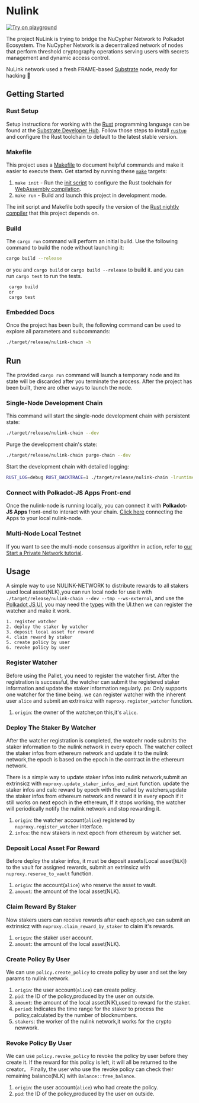 # Nulink

[![Try on playground](https://img.shields.io/badge/Playground-nulink_chain-brightgreen?logo=Parity%20Substrate)](https://playground.substrate.dev/?deploy=nulink-chain)

The project NuLink is trying to bridge the NuCypher Network to Polkadot Ecosystem. The NuCypher Network is a decentralized network of nodes that perform threshold cryptography operations serving users with secrets management and dynamic access control.

NuLink network used a fresh FRAME-based [Substrate](https://www.substrate.io/) node, ready for hacking :rocket:

## Getting Started

### Rust Setup

Setup instructions for working with the [Rust](https://www.rust-lang.org/) programming language can
be found at the
[Substrate Developer Hub](https://substrate.dev/docs/en/knowledgebase/getting-started). Follow those
steps to install [`rustup`](https://rustup.rs/) and configure the Rust toolchain to default to the
latest stable version.

### Makefile

This project uses a [Makefile](Makefile) to document helpful commands and make it easier to execute
them. Get started by running these [`make`](https://www.gnu.org/software/make/manual/make.html)
targets:

1. `make init` - Run the [init script](scripts/init.sh) to configure the Rust toolchain for
   [WebAssembly compilation](https://substrate.dev/docs/en/knowledgebase/getting-started/#webassembly-compilation).
1. `make run` - Build and launch this project in development mode.

The init script and Makefile both specify the version of the
[Rust nightly compiler](https://substrate.dev/docs/en/knowledgebase/getting-started/#rust-nightly-toolchain)
that this project depends on.

### Build

The `cargo run` command will perform an initial build. Use the following command to build the node
without launching it:

```sh
cargo build --release
```
or you and `cargo build` or `cargo build --release` to build it. and you can run `cargo test` to run the tests.
```
 cargo build 
 or 
 cargo test
```

### Embedded Docs

Once the project has been built, the following command can be used to explore all parameters and
subcommands:

```sh
./target/release/nulink-chain -h
```

## Run

The provided `cargo run` command will launch a temporary node and its state will be discarded after
you terminate the process. After the project has been built, there are other ways to launch the
node.

### Single-Node Development Chain

This command will start the single-node development chain with persistent state:

```bash
./target/release/nulink-chain --dev
```

Purge the development chain's state:

```bash
./target/release/nulink-chain purge-chain --dev
```

Start the development chain with detailed logging:

```bash
RUST_LOG=debug RUST_BACKTRACE=1 ./target/release/nulink-chain -lruntime=debug --dev
```

### Connect with Polkadot-JS Apps Front-end

Once the nulink-node is running locally, you can connect it with **Polkadot-JS Apps** front-end
to interact with your chain. [Click here](https://polkadot.js.org/apps/#/explorer?rpc=ws://localhost:9944) connecting the Apps to your local nulink-node.

### Multi-Node Local Testnet

If you want to see the multi-node consensus algorithm in action, refer to
[our Start a Private Network tutorial](https://substrate.dev/docs/en/tutorials/start-a-private-network/).


## Usage
A simple way to use NULINK-NETWORK to distribute rewards to all stakers used local asset(NLK),you can run local node for use it with `./target/release/nulink-chain --dev --tmp --ws-external`, and use the [Polkadot JS UI](https://polkadot.js.org/apps/?rpc=ws%3A%2F%2F127.0.0.1%3A9944#/explorer), you may need the [types](https://github.com/NuLink-network/nulink-chain/blob/main/types.json) with the UI.then we can register the watcher and make it work.

```
1. register watcher
2. deploy the staker by watcher
3. deposit local asset for reward
4. claim reward by staker
5. create policy by user
6. revoke policy by user
```

### Register Watcher
Before using the Pallet, you need to register the watcher first. After the registration is successful, the watcher can submit the registered staker information and update the staker information regularly.
ps: Only supports one watcher for the time being.
we can register watcher with the inherent user `alice` and submit an extrinsicz with `nuproxy.register_watcher` function.

1. `origin`: the owner of the watcher,on this,it's `alice`.

### Deploy The Staker By Watcher
After the watcher registration is completed, the watcehr node submits the staker information to the nulink network in every epoch.
The watcher collect the staker infos from ethereum network and update it to the nulink network,the epoch is based on the epoch in the contract in the ethereum network.

There is a simple way to update staker infos into nulink network,submit an extrinsicz with `nuproxy.update_staker_infos_and_mint` function. update the staker infos and calc reward by epoch with the called by watchers,update the staker infos from ethereum network and reward it in every epoch if it still works on next epoch in the ethereum, If it stops working, the watcher will periodically notify the nulink network and stop rewarding it.

1. `origin`: the watcher account(`alice`) registered by `nuproxy.register_watcher` interface.
2. `infos`: the new stakers in next epoch from ethereum by watcher set.

### Deposit Local Asset For Reward
Before deploy the staker infos, it must be deposit assets(Local asset[`NLK`]) to the vault for assigned rewards, submit an extrinsicz with `nuproxy.reserve_to_vault` function.

1. `origin`: the account(`alice`) who reserve the asset to vault.
2. `amount`: the amount of the local asset(NLK).

### Claim Reward By Staker
Now stakers users can receive rewards after each epoch,we can submit an extrinsicz with `nuproxy.claim_reward_by_staker` to claim it's rewards.

1. `origin`: the staker user account.
2. `amount`: the amount of the local asset(NLK).

### Create Policy By User
We can use `policy.create_policy` to create policy by user and set the key params to nulink network.

1. `origin`: the user account(`alice`) can create policy.
2. `pid`: the ID of the policy,produced by the user on outside.
3. `amount`: the amount of the local asset(NlK),used to reward for the staker.
4. `period`: Indicates the time range for the staker to process the policy,calculated by the number of blocknumbers.
5. `stakers`: the worker of the nulink network,it works for the crypto newwork.

### Revoke Policy By User
We can use `policy.revoke_policy` to revoke the policy by user before they create it. If the reward for this policy is left, it will all be returned to the creator。
Finally, the user who use the revoke policy can check their remaining balance(NLK) with `Balance::free_balance`.

1. `origin`: the user account(`alice`) who had create the policy.
2. `pid`: the ID of the policy,produced by the user on outside.
